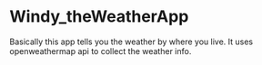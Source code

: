 # Windy_theWeatherApp

Basically this app tells you the weather by where you live. It uses openweathermap api to collect the weather info.
